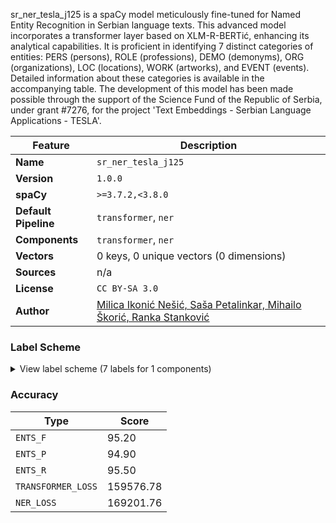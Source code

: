 sr_ner_tesla_j125 is a spaCy model meticulously fine-tuned for Named Entity Recognition in Serbian language texts. This advanced model incorporates a transformer layer based on XLM-R-BERTić, enhancing its analytical capabilities. It is proficient in identifying 7 distinct categories of entities: PERS (persons), ROLE (professions), DEMO (demonyms), ORG (organizations), LOC (locations), WORK (artworks), and EVENT (events). Detailed information about these categories is available in the accompanying table. The development of this model has been made possible through the support of the Science Fund of the Republic of Serbia, under grant #7276, for the project 'Text Embeddings - Serbian Language Applications - TESLA'.

| Feature | Description |
| --- | --- |
| **Name** | `sr_ner_tesla_j125` |
| **Version** | `1.0.0` |
| **spaCy** | `>=3.7.2,<3.8.0` |
| **Default Pipeline** | `transformer`, `ner` |
| **Components** | `transformer`, `ner` |
| **Vectors** | 0 keys, 0 unique vectors (0 dimensions) |
| **Sources** | n/a |
| **License** | `CC BY-SA 3.0` |
| **Author** | [Milica Ikonić Nešić, Saša Petalinkar, Mihailo Škorić, Ranka Stanković](https://tesla.rgf.bg.ac.rs/) |

### Label Scheme

<details>

<summary>View label scheme (7 labels for 1 components)</summary>

| Component | Labels |
| --- | --- |
| **`ner`** | `DEMO`, `EVENT`, `LOC`, `ORG`, `PERS`, `ROLE`, `WORK` |

</details>

### Accuracy

| Type | Score |
| --- | --- |
| `ENTS_F` | 95.20 |
| `ENTS_P` | 94.90 |
| `ENTS_R` | 95.50 |
| `TRANSFORMER_LOSS` | 159576.78 |
| `NER_LOSS` | 169201.76 |